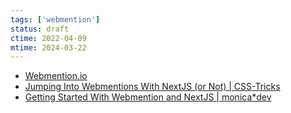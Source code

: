 ```yaml
---
tags: ['webmention']
status: draft
ctime: 2022-04-09
mtime: 2024-03-22
---
```


- [Webmention.io](https://webmention.io/)
- [Jumping Into Webmentions With NextJS (or Not) | CSS-Tricks](https://css-tricks.com/jumping-into-webmentions-with-nextjs-or-not/)
- [Getting Started With Webmention and NextJS | monica*dev](https://www.aboutmonica.com/blog/getting-started-with-webmention-next-js)